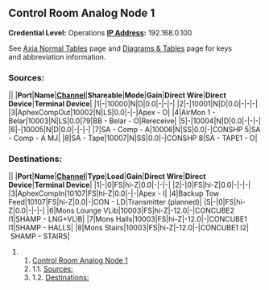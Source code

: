 Control Room Analog Node 1
--------------------------

**Credential Level:** Operations
 [**IP Address**](https://wiki.wmfo.org/index.php?title=Operations/Diagrams_%26_Tables/IP_Address_Space "IP Address Space")**:** 192.168.0.100

See [Axia Normal Tables](https://wiki.wmfo.org/index.php?title=Operations/Diagrams_%26_Tables/Axia_Normal_Tables "Axia Normal Tables") page and [Diagrams & Tables](https://wiki.wmfo.org/index.php?title=Operations/Diagrams_%26_Tables "Diagrams & Tables") page for keys and abbreviation information.

### Sources:

||
|**Port**|**Name**|[**Channel**](https://wiki.wmfo.org/index.php?title=Operations/Diagrams_%26_Tables/LW_Address_Space "LW Address Space")|**Shareable**|**Mode**|**Gain**|**Direct Wire**|**Direct Device**|**Terminal Device**|
|1|-|10000|N|D|0.0|-|-|-|
|2|-|10001|N|D|0.0|-|-|-|
|3|AphexCompOut|10002|N|LS|0.0|-|-|Apex - O|
|4|AirMon 1 - Belar|10003|N|LS|0.0|79|BB - Belar - O|Rereceive|
|5|-|10004|N|D|0.0|-|-|-|
|6|-|10005|N|D|0.0|-|-|-|
|7|SA - Comp - A|10006|N|SS|0.0|-|CONSHP 5|SA - Comp - A MJ|
|8|SA - Tape|10007|N|SS|0.0|-|CONSHP 8|SA - TAPE1 - O|

### Destinations:

||
|**Port**|**Name**|[**Channel**](https://wiki.wmfo.org/index.php?title=Operations/Diagrams_%26_Tables/LW_Address_Space "LW Address Space")|**Type**|**Load**|**Gain**|**Direct Wire**|**Direct Device**|**Terminal Device**|
|1|-|0|FS|hi-Z|0.0|-|-|-|
|2|-|0|FS|hi-Z|0.0|-|-|-|
|3|AphexCompIn|10107|FS|hi-Z|0.0|-|-|Apex - I|
|4|Backup Tow Feed|10107|FS|hi-Z|0.0|-|CON - LD|Transmitter (planned)|
|5|-|0|FS|hi-Z|0.0|-|-|-|
|6|Mons Lounge VLib|10003|FS|hi-Z|-12.0|-|CONCUBE2 I1|SHAMP - LNG+VLIB|
|7|Mons Halls|10003|FS|hi-Z|-12.0|-|CONCUBE1 I1|SHAMP - HALLS|
|8|Mons Stairs|10003|FS|hi-Z|-12.0|-|CONCUBE1 I2| SHAMP - STAIRS|

1.  1. [Control Room Analog Node 1](#Control_Room_Analog_Node_1)
    1.  1.1. [Sources:](#Sources:)
    2.  1.2. [Destinations:](#Destinations:)


